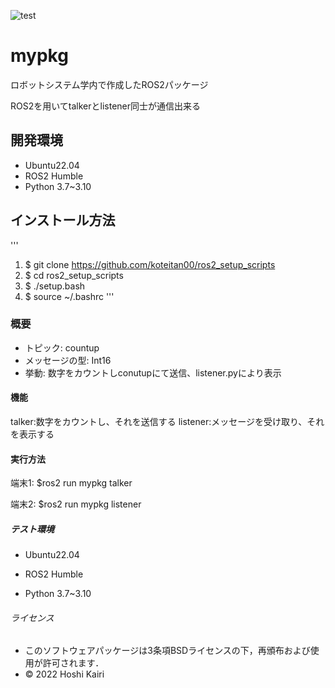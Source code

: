![test](https://github.com/koteitan00/mypkg/actions/workflows/test.yml/badge.svg)
# mypkg
  ロボットシステム学内で作成したROS2パッケージ
  
  ROS2を用いてtalkerとlistener同士が通信出来る

## 開発環境
* Ubuntu22.04
* ROS2 Humble
* Python 3.7~3.10 

## インストール方法
'''
1. $ git clone https://github.com/koteitan00/ros2_setup_scripts
2. $ cd ros2_setup_scripts
3. $ ./setup.bash
4. $ source ~/.bashrc
'''
### 概要
* トピック: countup
* メッセージの型: Int16
* 挙動: 数字をカウントしconutupにて送信、listener.pyにより表示

#### 機能

talker:数字をカウントし、それを送信する
listener:メッセージを受け取り、それを表示する

#### 実行方法

   端末1: $ros2 run mypkg talker
   
   端末2: $ros2 run mypkg listener

##### テスト環境
* Ubuntu22.04

* ROS2 Humble

* Python 3.7~3.10

###### ライセンス
* このソフトウェアパッケージは3条項BSDライセンスの下，再頒布および使用が許可されます．
* © 2022 Hoshi Kairi

